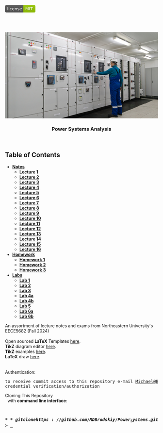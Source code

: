 <!-- PROJECT LOGO -->
<br />
<p align="left">
  <a href="https://github.com/MDBrodskiy/Power_Systems/tree/master/LICENSE">
    <img src="images/LicenseImage.svg" alt="license" width="100" height="24"></a>
</p>
<br/>
<br/>

<!-- BACKGROUND & TITLE -->
<p align="center">
  <a href="https://github.com/MDBrodskiy/Power_Systems">
    <img src="images/background.png" alt="background">
  </a>
  <h3 align="center">Power Systems Analysis</h3>
<br />
</p>

<!-- TABLE OF CONTENTS -->
## Table of Contents

* [**Notes**](https://github.com/MDBrodskiy/Power_Systems/tree/master/Notes/)
    * [**Lecture 1**](https://github.com/MDBrodskiy/Power_Systems/tree/master/Notes/Lecture1.pdf)
    * [**Lecture 2**](https://github.com/MDBrodskiy/Power_Systems/tree/master/Notes/Lecture2.pdf)
    * [**Lecture 3**](https://github.com/MDBrodskiy/Power_Systems/tree/master/Notes/Lecture3.pdf)
    * [**Lecture 4**](https://github.com/MDBrodskiy/Power_Systems/tree/master/Notes/Lecture4.pdf)
    * [**Lecture 5**](https://github.com/MDBrodskiy/Power_Systems/tree/master/Notes/Lecture5.pdf)
    * [**Lecture 6**](https://github.com/MDBrodskiy/Power_Systems/tree/master/Notes/Lecture6.pdf)
    * [**Lecture 7**](https://github.com/MDBrodskiy/Power_Systems/tree/master/Notes/Lecture7.pdf)
    * [**Lecture 8**](https://github.com/MDBrodskiy/Power_Systems/tree/master/Notes/Lecture8.pdf)
    * [**Lecture 9**](https://github.com/MDBrodskiy/Power_Systems/tree/master/Notes/Lecture9.pdf)
    * [**Lecture 10**](https://github.com/MDBrodskiy/Power_Systems/tree/master/Notes/Lecture10.pdf)
    * [**Lecture 11**](https://github.com/MDBrodskiy/Power_Systems/tree/master/Notes/Lecture11.pdf)
    * [**Lecture 12**](https://github.com/MDBrodskiy/Power_Systems/tree/master/Notes/Lecture12.pdf)
    * [**Lecture 13**](https://github.com/MDBrodskiy/Power_Systems/tree/master/Notes/Lecture13.pdf)
    * [**Lecture 14**](https://github.com/MDBrodskiy/Power_Systems/tree/master/Notes/Lecture14.pdf)
    * [**Lecture 15**](https://github.com/MDBrodskiy/Power_Systems/tree/master/Notes/Lecture15.pdf)
    * [**Lecture 16**](https://github.com/MDBrodskiy/Power_Systems/tree/master/Notes/Lecture16.pdf)
* [**Homework**](https://github.com/MDBrodskiy/Power_Systems/tree/master/Homework/)
    * [**Homework 1**](https://github.com/MDBrodskiy/Power_Systems/tree/master/Homework/Homework1.pdf)
    * [**Homework 2**](https://github.com/MDBrodskiy/Power_Systems/tree/master/Homework/Homework2.pdf)
    * [**Homework 3**](https://github.com/MDBrodskiy/Power_Systems/tree/master/Homework/Homework3.pdf)
* [**Labs**](https://github.com/MDBrodskiy/Power_Systems/tree/master/Labs/)
    * [**Lab 1**](https://github.com/MDBrodskiy/Power_Systems/tree/master/Labs/Lab1.pdf)
    * [**Lab 2**](https://github.com/MDBrodskiy/Power_Systems/tree/master/Labs/Lab2.pdf)
    * [**Lab 3**](https://github.com/MDBrodskiy/Power_Systems/tree/master/Labs/Lab3.pdf)
    * [**Lab 4a**](https://github.com/MDBrodskiy/Power_Systems/tree/master/Labs/Lab4a.pdf)
    * [**Lab 4b**](https://github.com/MDBrodskiy/Power_Systems/tree/master/Labs/Lab4b.pdf)
    * [**Lab 5**](https://github.com/MDBrodskiy/Power_Systems/tree/master/Labs/Lab5.pdf)
    * [**Lab 6a**](https://github.com/MDBrodskiy/Power_Systems/tree/master/Labs/Lab6a.pdf)
    * [**Lab 6b**](https://github.com/MDBrodskiy/Power_Systems/tree/master/Labs/Lab6b.pdf)

<!--
  * [**Chapter 1**](#Notes/Chapter\ 1)
* [**Exams**](#Exams)
* [**Projects**](#Projects)
-->


An assortment of lecture notes and exams from Northeastern University's EECE5682 (Fall 2024)
<br/> <br/> 
Open sourced **LaTeX** Templates [here](https://www.latextemplates.com/).
<br/>
**TikZ** diagram editor [here](https://www.mathcha.io/editor).
<br/>
**TikZ** examples [here](https://www.texample.net/tikz/example).
<br/>
**LaTeX** draw [here](https://www.latexdraw.com/).
<br/> <br/> <br/>
Authentication:   
    <pre>to receive commit access to this repository e-mail Michael@Brodskiy.com for credential verification/authorization</pre>

Cloning This Repository
</br>&nbsp;&nbsp;with **command line interface**:
    <pre>    
    **$** git clone https://github.com/MDBrodskiy/Power_Systems.git    
    **$** **>**  **_**
    </pre>
